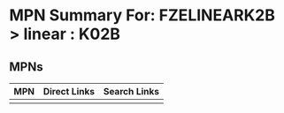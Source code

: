 



# MPN Summary For: FZELINEARK2B > linear : K02B

## MPNs
  

|MPN|Direct Links|Search Links|
| :--- | :--- | :--- |
||||
